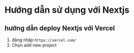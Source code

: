 # Hướng dẫn sử dụng với Nextjs

## hướng dẫn deploy Nextjs với Vercel
1. đăng nhập `https://vercel.com/`
2. Chọn add new project